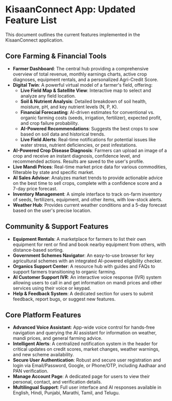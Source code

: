 # KisaanConnect App: Updated Feature List

This document outlines the current features implemented in the KisaanConnect application.

## Core Farming & Financial Tools

- **Farmer Dashboard**: The central hub providing a comprehensive overview of total revenue, monthly earnings charts, active crop diagnoses, equipment rentals, and a personalized Agri-Credit Score.
- **Digital Twin**: A powerful virtual model of a farmer's field, offering:
    - **Live Field Map & Satellite View**: Interactive map to select and analyze any field location.
    - **Soil & Nutrient Analysis**: Detailed breakdown of soil health, moisture, pH, and key nutrient levels (N, P, K).
    - **Financial Forecasting**: AI-driven estimates for conventional vs. organic farming costs (seeds, irrigation, fertilizer), expected profit, and crop failure probability.
    - **AI-Powered Recommendations**: Suggests the best crops to sow based on soil data and historical trends.
    - **Live Field Alerts**: Real-time notifications for potential issues like water stress, nutrient deficiencies, or pest infestations.
- **AI-Powered Crop Disease Diagnosis**: Farmers can upload an image of a crop and receive an instant diagnosis, confidence level, and recommended actions. Results are saved to the user's profile.
- **Live Mandi Prices**: Real-time market price data for various commodities, filterable by state and specific market.
- **AI Sales Advisor**: Analyzes market trends to provide actionable advice on the best time to sell crops, complete with a confidence score and a 7-day price forecast.
- **Inventory Management**: A simple interface to track on-farm inventory of seeds, fertilizers, equipment, and other items, with low-stock alerts.
- **Weather Hub**: Provides current weather conditions and a 5-day forecast based on the user's precise location.

## Community & Support Features

- **Equipment Rentals**: A marketplace for farmers to list their own equipment for rent or find and book nearby equipment from others, with distance-based sorting.
- **Government Schemes Navigator**: An easy-to-use browser for key agricultural schemes with an integrated AI-powered eligibility checker.
- **Organics Support Center**: A resource hub with guides and FAQs to support farmers transitioning to organic farming.
- **AI Customer Support IVR**: An interactive voice response (IVR) system allowing users to call in and get information on mandi prices and other services using their voice or keypad.
- **Help & Feedback System**: A dedicated section for users to submit feedback, report bugs, or suggest new features.

## Core Platform Features

- **Advanced Voice Assistant**: App-wide voice control for hands-free navigation and querying the AI assistant for information on weather, mandi prices, and general farming advice.
- **Intelligent Alerts**: A centralized notification system in the header for critical updates on credit scores, market changes, weather warnings, and new scheme availability.
- **Secure User Authentication**: Robust and secure user registration and login via Email/Password, Google, or Phone/OTP, including Aadhaar and PAN verification.
- **Manage Account Page**: A dedicated page for users to view their personal, contact, and verification details.
- **Multilingual Support**: Full user interface and AI responses available in English, Hindi, Punjabi, Marathi, Tamil, and Telugu.
